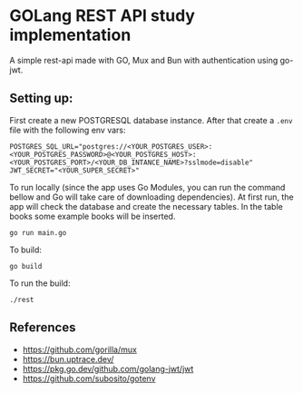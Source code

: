 # GOLang REST API study implementation

A simple rest-api made with GO, Mux and Bun with authentication using go-jwt.

## Setting up:

First create a new POSTGRESQL database instance. After that create a ```.env``` file with the following env vars:

```
POSTGRES_SQL_URL="postgres://<YOUR_POSTGRES_USER>:<YOUR_POSTGRES_PASSWORD>@<YOUR_POSTGRES_HOST>:<YOUR_POSTGRES_PORT>/<YOUR_DB_INTANCE_NAME>?sslmode=disable"
JWT_SECRET="<YOUR_SUPER_SECRET>"
```
To run locally (since the app uses Go Modules, you can run the command bellow and Go will take care of downloading dependencies).
At first run, the app will check the database and create the necessary tables. In the table books some example books will be inserted.
```
go run main.go
```
To build:
```
go build
```
To run the build:
```
./rest
```

## References
- https://github.com/gorilla/mux
- https://bun.uptrace.dev/
- https://pkg.go.dev/github.com/golang-jwt/jwt
- https://github.com/subosito/gotenv